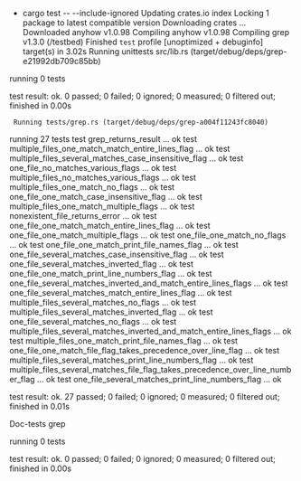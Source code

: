 + cargo test -- --include-ignored
    Updating crates.io index
     Locking 1 package to latest compatible version
 Downloading crates ...
  Downloaded anyhow v1.0.98
   Compiling anyhow v1.0.98
   Compiling grep v1.3.0 (/testbed)
    Finished `test` profile [unoptimized + debuginfo] target(s) in 3.02s
     Running unittests src/lib.rs (target/debug/deps/grep-e21992db709c85bb)

running 0 tests

test result: ok. 0 passed; 0 failed; 0 ignored; 0 measured; 0 filtered out; finished in 0.00s

     Running tests/grep.rs (target/debug/deps/grep-a004f11243fc8040)

running 27 tests
test grep_returns_result ... ok
test multiple_files_one_match_match_entire_lines_flag ... ok
test multiple_files_several_matches_case_insensitive_flag ... ok
test one_file_no_matches_various_flags ... ok
test multiple_files_no_matches_various_flags ... ok
test multiple_files_one_match_no_flags ... ok
test one_file_one_match_case_insensitive_flag ... ok
test multiple_files_one_match_multiple_flags ... ok
test nonexistent_file_returns_error ... ok
test one_file_one_match_match_entire_lines_flag ... ok
test one_file_one_match_multiple_flags ... ok
test one_file_one_match_no_flags ... ok
test one_file_one_match_print_file_names_flag ... ok
test one_file_several_matches_case_insensitive_flag ... ok
test one_file_several_matches_inverted_flag ... ok
test one_file_one_match_print_line_numbers_flag ... ok
test one_file_several_matches_inverted_and_match_entire_lines_flags ... ok
test one_file_several_matches_match_entire_lines_flag ... ok
test multiple_files_several_matches_no_flags ... ok
test multiple_files_several_matches_inverted_flag ... ok
test one_file_several_matches_no_flags ... ok
test multiple_files_several_matches_inverted_and_match_entire_lines_flags ... ok
test multiple_files_one_match_print_file_names_flag ... ok
test one_file_one_match_file_flag_takes_precedence_over_line_flag ... ok
test multiple_files_several_matches_print_line_numbers_flag ... ok
test multiple_files_several_matches_file_flag_takes_precedence_over_line_number_flag ... ok
test one_file_several_matches_print_line_numbers_flag ... ok

test result: ok. 27 passed; 0 failed; 0 ignored; 0 measured; 0 filtered out; finished in 0.01s

   Doc-tests grep

running 0 tests

test result: ok. 0 passed; 0 failed; 0 ignored; 0 measured; 0 filtered out; finished in 0.00s

